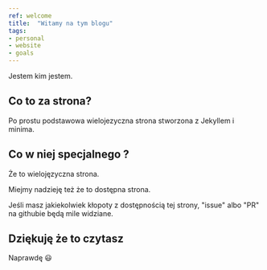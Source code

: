 ```yaml
---
ref: welcome
title:  "Witamy na tym blogu"
tags:
- personal
- website
- goals
---
```


Jestem kim jestem.

## Co to za strona?

Po prostu podstawowa wielojezyczna strona stworzona z Jekyllem i minima.

## Co w niej specjalnego ?

Że to wielojęzyczna strona.

Miejmy nadzieję też że to dostępna strona.

Jeśli masz jakiekolwiek kłopoty z dostępnością tej strony, "issue" albo "PR" na githubie będą mile widziane.

## Dziękuję że to czytasz

Naprawdę :smiley:
